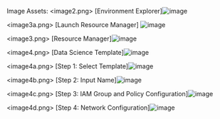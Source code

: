Image Assets:
<image2.png> [Environment Explorer]![image](https://user-images.githubusercontent.com/75319591/167704087-2d0b9879-a27a-4133-af24-5567d7815302.png)

<image3a.png> [Launch Resource Manager] ![image](https://user-images.githubusercontent.com/75319591/167704109-d0d489ec-44e4-4459-9d27-27882d844b28.png)

<image3.png> [Resource Manager]![image](https://user-images.githubusercontent.com/75319591/167704128-b3271366-1466-4933-ac19-6e7830650a35.png)

<image4.png> [Data Science Template]![image](https://user-images.githubusercontent.com/75319591/167704139-4f1a178f-ffb6-429a-ab7d-fa3e6b1ec851.png)

<image4a.png> [Step 1: Select Template]![image](https://user-images.githubusercontent.com/75319591/167704148-5255b62c-a19a-489a-bbce-2bd8e67bfede.png)

<image4b.png> [Step 2: Input Name]![image](https://user-images.githubusercontent.com/75319591/167704153-b7d7cdee-c948-45b9-8fdb-0bf2c0f7a57a.png)

<image4c.png> [Step 3: IAM Group and Policy Configuration]![image](https://user-images.githubusercontent.com/75319591/167704167-46982a51-fd03-4bbe-a5f9-bf19413ae626.png)

<image4d.png> [Step 4: Network Configuration]![image](https://user-images.githubusercontent.com/75319591/167704182-5e206619-720f-4946-a143-c346fcb18088.png)

